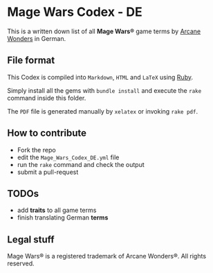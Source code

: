# Mage Wars Codex - DE

This is a written down list of all **Mage Wars®** game terms by [Arcane Wonders](http://magewars.com/) in German.

## File format

This Codex is compiled into `Markdown`, `HTML` and `LaTeX` using [Ruby](http://ruby-lang.org/).

Simply install all the gems with `bundle install` and execute the `rake` command inside this folder.

The `PDF` file is generated manually by `xelatex` or invoking `rake pdf`.

## How to contribute

* Fork the repo
* edit the `Mage_Wars_Codex_DE.yml` file
* run the `rake` command and check the output
* submit a pull-request

## TODOs

* add **traits** to all game terms
* finish translating German **terms**

## Legal stuff

Mage Wars® is a registered trademark of Arcane Wonders®. All rights reserved.
